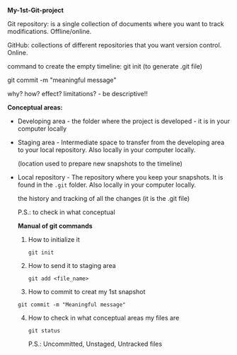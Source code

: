 **My-1st-Git-project**

Git repository: is a single collection of documents where you want to track modifications. Offline/online.

GitHub: collections of different repositories that you want version control. Online.



command to create the empty timeline: git init (to generate .git file)

git commit -m "meaningful message"

why? how? effect? limitations? - be descriptive!!





**Conceptual areas:**

- Developing area - the folder where the project is developed - it is in your computer locally

- Staging area - Intermediate space to transfer from the developing area to your local repository.  Also locally in your computer locally.
  
  (location used to prepare new snapshots to the timeline)

- Local repository - The repository where you keep your snapshots. It is found in the `.git` folder. Also locally in your computer locally.
  
  the history and tracking of all the changes (it is the .git file)
  
  P.S.: to check in what conceptual 
  
  **Manual of git commands**
  
  1. How to initialize it
     
     `git init `
  
  2. How to send it to staging area
     
     `git add <file_name>`
  
  3.  How to commit to creat my 1st snapshot
     
     `git commit -m "Meaningful message"`
  
  4. How to check in what conceptual areas my files are 
     
     `git status`
     
     P.S.: Uncommitted, Unstaged, Untracked files
     
     
  
  








